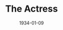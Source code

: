 ---
title: The Actress
date: 1934-01-09
closing_date:
layout: productions
playbill:
Theatre: Theatre Jacksonville
cast:
- Robert Grant: Cleveland McKnight
- Hannah Mullett: Elizabeth Crenshaw
- Yvonne Yvette: Helen Zeigler McMurry
- His Father: Ralph M. Anderson
crew:
- Director: Ralph M. Anderson
- Assistant Director: E.S. Beauchamp-Nobbs
understudies:
orchestra:
external_links:
---